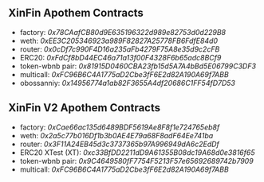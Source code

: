 ## XinFin Apothem Contracts
- factory: *0x78CAafCB80d9E635196322d989e82753d0d229B8*
- weth: *0xEE3C205346923a989F82827A25778FB6FdfE84d0*
- router: *0x0cDf7c990F4D16a235aFb4279F75A8e35d9c2cFB*
- ERC20: *0xFdCf8bD44EC46a71a13f00F4328F6b65adc8BCf9*
- token-wbnb pair: *0x81915D0460CBA23fb15d5A7A4bBd5E06799C3DF3*
- multicall: *0xFC96B6C4A1775aD2Cbe3fF6E2d82A190A69f7ABB*
- obossanniy: *0x14956774a1ab82F3655A4df20686C1FF54fD7D53*

## XinFin V2 Apothem Contracts
- factory: *0xCae66ac135d6489BDF5619Ae8F8f1e724765eb8f*
- weth: *0x2a5c77b016Df1b3b0AE4E79a68F8adF64Ee741ba*
- router: *0x3F11A24EB45d3c3737365b97A996949dA6c2EdDf*
- ERC20 XTest (XT): *0xc33BfDD2211dD9A61355B08dc19A68d0e3816f65*
- token-wbnb pair: *0x9C4649580fF7754F5213F57e65692689742b7909*
- multicall: *0xFC96B6C4A1775aD2Cbe3fF6E2d82A190A69f7ABB*
